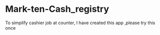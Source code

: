 # Mark-ten-Cash_registry
To simplify cashier job at counter, I have created this app ,please try this once
